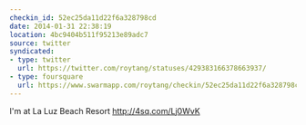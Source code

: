 ```yaml
---
checkin_id: 52ec25da11d22f6a328798cd
date: 2014-01-31 22:38:19
location: 4bc9404b511f95213e89adc7
source: twitter
syndicated:
- type: twitter
  url: https://twitter.com/roytang/statuses/429383166378663937/
- type: foursquare
  url: https://www.swarmapp.com/roytang/checkin/52ec25da11d22f6a328798cd
---
```


I'm at La Luz Beach Resort http://4sq.com/Lj0WvK